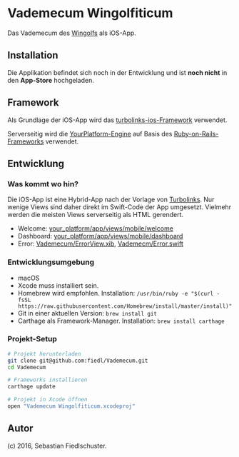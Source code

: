 # Vademecum Wingolfiticum

Das Vademecum des [Wingolfs](https://wingolf.org) als iOS-App.

## Installation

Die Applikation befindet sich noch in der Entwicklung und ist **noch nicht** in den **App-Store** hochgeladen.

## Framework

Als Grundlage der iOS-App wird das [turbolinks-ios-Framework](https://github.com/turbolinks/turbolinks-ios) verwendet.

Serverseitig wird die [YourPlatform-Engine](https://github.com/fiedl/your_platform) auf Basis des [Ruby-on-Rails-Frameworks](https://github.com/rails/rails) verwendet.

## Entwicklung

### Was kommt wo hin?

Die iOS-App ist eine Hybrid-App nach der Vorlage von [Turbolinks](https://github.com/turbolinks/turbolinks). Nur wenige Views sind daher direkt im Swift-Code der App umgesetzt. Vielmehr werden die meisten Views serverseitig als HTML gerendert.

* Welcome: [your_platform/app/views/mobile/welcome](https://github.com/fiedl/your_platform/blob/master/app/views/mobile/welcome/index.html.haml)
* Dashboard: [your_platform/app/views/mobile/dashboard](https://github.com/fiedl/your_platform/blob/master/app/views/mobile/dashboard/index.html.haml)
* Error: [Vademecum/ErrorView.xib](https://github.com/fiedl/Vademecum/blob/master/Vademecum/ErrorView.xib), [Vademecm/Error.swift](https://github.com/fiedl/Vademecum/blob/master/Vademecum/Error.swift)

### Entwicklungsumgebung

* macOS
* Xcode muss installiert sein.
* Homebrew wird empfohlen. Installation: `/usr/bin/ruby -e "$(curl -fsSL https://raw.githubusercontent.com/Homebrew/install/master/install)"`
* Git in einer aktuellen Version: `brew install git`
* Carthage als Framework-Manager. Installation: `brew install carthage`

### Projekt-Setup

```bash
# Projekt herunterladen
git clone git@github.com:fiedl/Vademecum.git
cd Vademecum

# Frameworks installieren
carthage update

# Projekt in Xcode öffnen
open "Vademecum Wingolfiticum.xcodeproj"
```

## Autor

(c) 2016, Sebastian Fiedlschuster.
